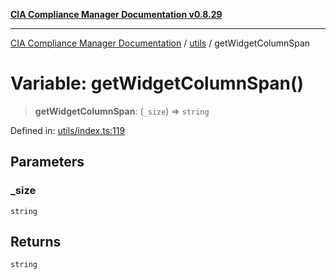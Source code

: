 [**CIA Compliance Manager Documentation v0.8.29**](../../README.md)

***

[CIA Compliance Manager Documentation](../../modules.md) / [utils](../README.md) / getWidgetColumnSpan

# Variable: getWidgetColumnSpan()

> **getWidgetColumnSpan**: (`_size`) => `string`

Defined in: [utils/index.ts:119](https://github.com/Hack23/cia-compliance-manager/blob/5836b4c74e2010cd05eca63c0016fd711c628ec9/src/utils/index.ts#L119)

## Parameters

### \_size

`string`

## Returns

`string`
